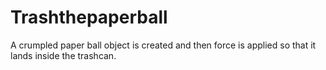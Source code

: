 # Trashthepaperball

A crumpled paper ball object is created and then force is applied so that it lands inside the trashcan.
